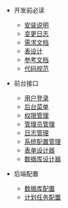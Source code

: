 * 开发前必读
	* [安装说明](README.md)
  * [变更日志](CHANGELOG.md)
  * [需求文档](start.md)
  * [表设计](sql.md)
  * [参考文档](seedoc.md)
  * [代码规范](codesee.md)
* 前台接口
	* [用户登录](login.md)
  * [后台菜单](menu.md)
  * [权限管理](auth.md)
  * [管理员管理](Admin.md)
  * [日志管理](logs.md)
  * [系统配置管理](set.md)
  * [表单设计器](form.md)
  * [数据库设计器](db.md)

* 后端配置
  * [数据库配置](db.md)
  * [计划任务配置](cron.md)
  

